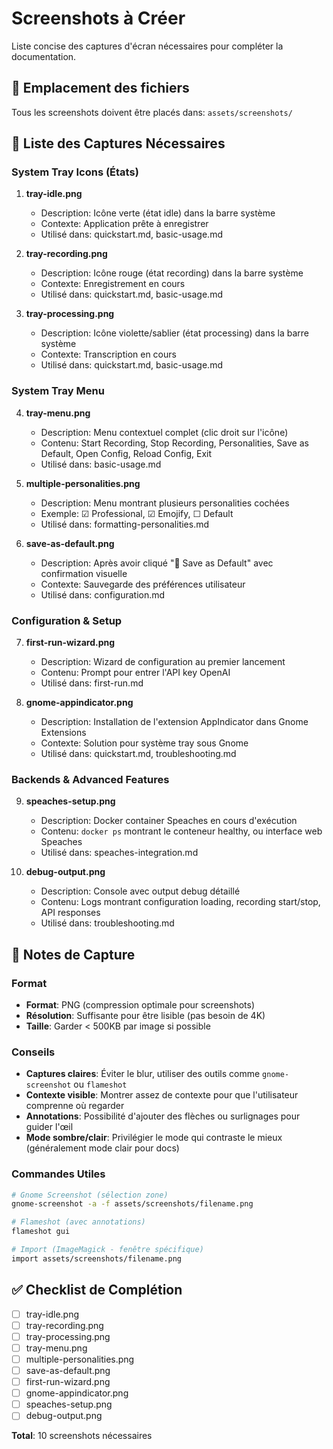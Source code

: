 # Screenshots à Créer

Liste concise des captures d'écran nécessaires pour compléter la documentation.

## 📁 Emplacement des fichiers
Tous les screenshots doivent être placés dans: `assets/screenshots/`

## 📸 Liste des Captures Nécessaires

### System Tray Icons (États)
1. **tray-idle.png**
   - Description: Icône verte (état idle) dans la barre système
   - Contexte: Application prête à enregistrer
   - Utilisé dans: quickstart.md, basic-usage.md

2. **tray-recording.png**
   - Description: Icône rouge (état recording) dans la barre système
   - Contexte: Enregistrement en cours
   - Utilisé dans: quickstart.md, basic-usage.md

3. **tray-processing.png**
   - Description: Icône violette/sablier (état processing) dans la barre système
   - Contexte: Transcription en cours
   - Utilisé dans: quickstart.md, basic-usage.md

### System Tray Menu
4. **tray-menu.png**
   - Description: Menu contextuel complet (clic droit sur l'icône)
   - Contenu: Start Recording, Stop Recording, Personalities, Save as Default, Open Config, Reload Config, Exit
   - Utilisé dans: basic-usage.md

5. **multiple-personalities.png**
   - Description: Menu montrant plusieurs personalities cochées
   - Exemple: ☑ Professional, ☑ Emojify, ☐ Default
   - Utilisé dans: formatting-personalities.md

6. **save-as-default.png**
   - Description: Après avoir cliqué "💾 Save as Default" avec confirmation visuelle
   - Contexte: Sauvegarde des préférences utilisateur
   - Utilisé dans: configuration.md

### Configuration & Setup
7. **first-run-wizard.png**
   - Description: Wizard de configuration au premier lancement
   - Contenu: Prompt pour entrer l'API key OpenAI
   - Utilisé dans: first-run.md

8. **gnome-appindicator.png**
   - Description: Installation de l'extension AppIndicator dans Gnome Extensions
   - Contexte: Solution pour système tray sous Gnome
   - Utilisé dans: quickstart.md, troubleshooting.md

### Backends & Advanced Features
9. **speaches-setup.png**
   - Description: Docker container Speaches en cours d'exécution
   - Contenu: `docker ps` montrant le conteneur healthy, ou interface web Speaches
   - Utilisé dans: speaches-integration.md

10. **debug-output.png**
    - Description: Console avec output debug détaillé
    - Contenu: Logs montrant configuration loading, recording start/stop, API responses
    - Utilisé dans: troubleshooting.md

## 📝 Notes de Capture

### Format
- **Format**: PNG (compression optimale pour screenshots)
- **Résolution**: Suffisante pour être lisible (pas besoin de 4K)
- **Taille**: Garder < 500KB par image si possible

### Conseils
- **Captures claires**: Éviter le blur, utiliser des outils comme `gnome-screenshot` ou `flameshot`
- **Contexte visible**: Montrer assez de contexte pour que l'utilisateur comprenne où regarder
- **Annotations**: Possibilité d'ajouter des flèches ou surlignages pour guider l'œil
- **Mode sombre/clair**: Privilégier le mode qui contraste le mieux (généralement mode clair pour docs)

### Commandes Utiles
```bash
# Gnome Screenshot (sélection zone)
gnome-screenshot -a -f assets/screenshots/filename.png

# Flameshot (avec annotations)
flameshot gui

# Import (ImageMagick - fenêtre spécifique)
import assets/screenshots/filename.png
```

## ✅ Checklist de Complétion
- [ ] tray-idle.png
- [ ] tray-recording.png
- [ ] tray-processing.png
- [ ] tray-menu.png
- [ ] multiple-personalities.png
- [ ] save-as-default.png
- [ ] first-run-wizard.png
- [ ] gnome-appindicator.png
- [ ] speaches-setup.png
- [ ] debug-output.png

**Total**: 10 screenshots nécessaires